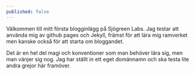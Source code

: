```yaml
---
published: false
---
```

Välkommen till mitt första blogginlägg på Sjögreen Labs. Jag testar att använda mig av github pages och Jekyll, främst för att lära mig ramverket men kanske också för att starta om bloggandet.

Det är en hel del magi och konventioner som man behöver lära sig, men man vänjer sig nog. Jag har ställt in ett eget domännamn och ska testa lite andra grejor här framöver.